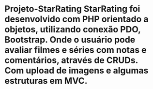 # Projeto-StarRating StarRating foi desenvolvido com PHP orientado a objetos, utilizando conexão PDO, Bootstrap. Onde o usuário pode avaliar filmes e séries com notas e comentários, através de CRUDs. Com upload de imagens e algumas estruturas em MVC.
